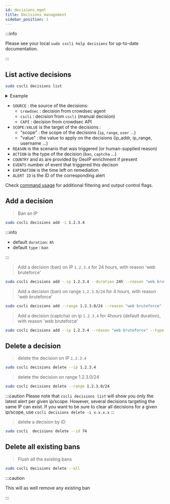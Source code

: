 ```yaml
---
id: decisions_mgmt
title: Decisions management
sidebar_position: 1
---
```



:::info 

Please see your local `sudo cscli help decisions` for up-to-date documentation.

:::

## List active decisions

```bash
sudo cscli decisions list
```

<details>
  <summary>Example</summary>

```bash
$ sudo cscli decisions list
+--------+----------+------------------+------------------------------------+--------+---------+--------------------------------+--------+-----------------+----------+
|   ID   |  SOURCE  |   SCOPE:VALUE    |               REASON               | ACTION | COUNTRY |               AS               | EVENTS |   EXPIRATION    | ALERT ID |
+--------+----------+------------------+------------------------------------+--------+---------+--------------------------------+--------+-----------------+----------+
| 276009 | crowdsec | Ip:xx.93.x.xxx   | crowdsecurity/telnet-bf            | ban    | CN      |  xxxxxxxx xxxxxxx Advertising  |      7 | 2m53.949221341s |    33459 |
|        |          |                  |                                    |        |         | Co.,Ltd.                       |        |                 |          |
| 276008 | crowdsec | Ip:xxx.53.xx.xxx | crowdsecurity/smb-bf               | ban    | BR      |  xxxxxxxxxx xxxxxxxxxxxxxxxx   |      6 | 1m48.728998974s |    33458 |
|        |          |                  |                                    |        |         | LTDA                           |        |                 |          |
+--------+----------+------------------+------------------------------------+--------+---------+--------------------------------+--------+-----------------+----------+
```

</details>

 - `SOURCE` : the source of the decisions:
    - `crowdsec` : decision from crowdsec agent
    - `cscli`    : decision from `cscli` (manual decision)
    - `CAPI`     : decision from crowdsec API
 - `SCOPE:VALUE` is the target of the decisions :
    - "scope" : the scope of the decisions (`ip`, `range`, `user` ...)
    - "value" : the value to apply on the decisions (ip_addr, ip_range, username ...)
 - `REASON` is the scenario that was triggered (or human-supplied reason)
 - `ACTION` is the type of the decision (`ban`, `captcha` ...)
 - `COUNTRY` and `AS` are provided by GeoIP enrichment if present
 - `EVENTS` number of event that triggered this decison
 - `EXPIRATION` is the time left on remediation
 - `ALERT ID` is the ID of the corresponding alert


Check [command usage](/cscli/cscli.md) for additional filtering and output control flags.


## Add a decision

> Ban an IP

```bash
sudo cscli decisions add -i 1.2.3.4
```

:::info

 * default `duration`: `4h`
 * default `type` : `ban`

:::

> Add a decision (ban) on IP  `1.2.3.4` for 24 hours, with reason 'web bruteforce'

```bash
sudo cscli decisions add --ip 1.2.3.4 --duration 24h --reason "web bruteforce"
```

> Add a decision (ban) on range  `1.2.3.0/24` for 4 hours, with reason 'web bruteforce'

```bash
sudo cscli decisions add --range 1.2.3.0/24 --reason "web bruteforce"
```


> Add a decision (captcha) on ip `1.2.3.4` for 4hours (default duration), with reason 'web bruteforce'

```bash
sudo cscli decisions add --ip 1.2.3.4 --reason "web bruteforce" --type captcha
```

## Delete a decision

> delete the decision on IP `1.2.3.4`

```bash
sudo cscli decisions delete --ip 1.2.3.4
```

> delete the decision on range 1.2.3.0/24

```bash
sudo cscli decisions delete --range 1.2.3.0/24
```

:::caution
Please note that `cscli decisions list` will show you only the latest alert per given ip/scope.
However, several decisions targeting the same IP can exist. If you want to be sure to clear all decisions for a given ip/scope, use `cscli decisions delete -i x.x.x.x`
:::

> delete a decision by ID

```bash
sudo cscli  decisions delete --id 74
```



## Delete all existing bans

> Flush all the existing bans

```bash
sudo cscli decisions delete --all
```

:::caution

This will as well remove any existing ban

:::

